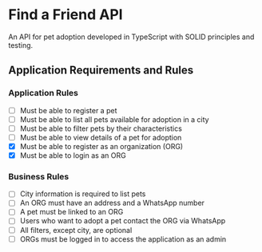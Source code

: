 # Find a Friend API

An API for pet adoption developed in TypeScript with SOLID principles and testing.

## Application Requirements and Rules

### Application Rules

- [ ] Must be able to register a pet
- [ ] Must be able to list all pets available for adoption in a city
- [ ] Must be able to filter pets by their characteristics
- [ ] Must be able to view details of a pet for adoption
- [x] Must be able to register as an organization (ORG)
- [x] Must be able to login as an ORG

### Business Rules

- [ ] City information is required to list pets
- [ ] An ORG must have an address and a WhatsApp number
- [ ] A pet must be linked to an ORG
- [ ] Users who want to adopt a pet contact the ORG via WhatsApp
- [ ] All filters, except city, are optional
- [ ] ORGs must be logged in to access the application as an admin
